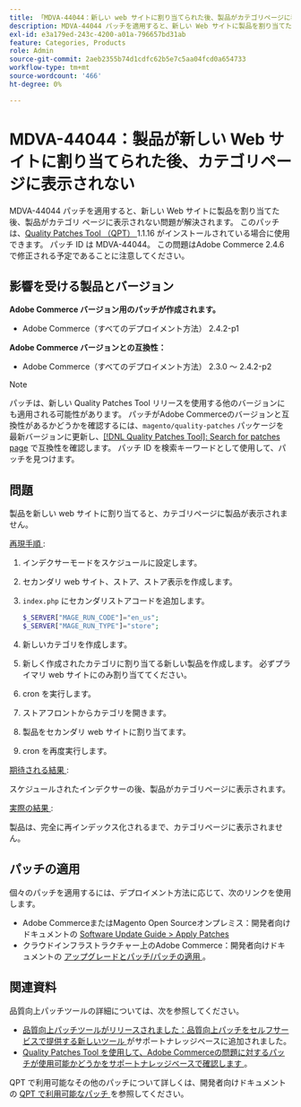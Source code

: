 ```yaml
---
title: 「MDVA-44044：新しい web サイトに割り当てられた後、製品がカテゴリページに表示されない」
description: MDVA-44044 パッチを適用すると、新しい Web サイトに製品を割り当てた後、製品がカテゴリ ページに表示されない問題が解決されます。 このパッチは、[Quality Patches Tool （QPT） ] （/help/announcements/adobe-commerce-announcements/magento-quality-patches-released-new-tool-to-self-serve-quality-patches.md） 1.1.16 がインストールされている場合に利用できます。 パッチ ID は MDVA-44044。 この問題はAdobe Commerce 2.4.6 で修正される予定であることに注意してください。
exl-id: e3a179ed-243c-4200-a01a-796657bd31ab
feature: Categories, Products
role: Admin
source-git-commit: 2aeb2355b74d1cdfc62b5e7c5aa04fcd0a654733
workflow-type: tm+mt
source-wordcount: '466'
ht-degree: 0%

---
```


# MDVA-44044：製品が新しい Web サイトに割り当てられた後、カテゴリページに表示されない

MDVA-44044 パッチを適用すると、新しい Web サイトに製品を割り当てた後、製品がカテゴリ ページに表示されない問題が解決されます。 このパッチは、[Quality Patches Tool （QPT） ](/help/announcements/adobe-commerce-announcements/magento-quality-patches-released-new-tool-to-self-serve-quality-patches.md)1.1.16 がインストールされている場合に使用できます。 パッチ ID は MDVA-44044。 この問題はAdobe Commerce 2.4.6 で修正される予定であることに注意してください。

## 影響を受ける製品とバージョン

**Adobe Commerce バージョン用のパッチが作成されます。**

* Adobe Commerce（すべてのデプロイメント方法） 2.4.2-p1

**Adobe Commerce バージョンとの互換性：**

* Adobe Commerce（すべてのデプロイメント方法） 2.3.0 ～ 2.4.2-p2

>[!NOTE]
>
>パッチは、新しい Quality Patches Tool リリースを使用する他のバージョンにも適用される可能性があります。 パッチがAdobe Commerceのバージョンと互換性があるかどうかを確認するには、`magento/quality-patches` パッケージを最新バージョンに更新し、[[!DNL Quality Patches Tool]: Search for patches page](https://experienceleague.adobe.com/tools/commerce-quality-patches/index.html) で互換性を確認します。 パッチ ID を検索キーワードとして使用して、パッチを見つけます。

## 問題

製品を新しい web サイトに割り当てると、カテゴリページに製品が表示されません。

<u> 再現手順 </u>:

1. インデクサーモードをスケジュールに設定します。
1. セカンダリ web サイト、ストア、ストア表示を作成します。
1. `index.php` にセカンダリストアコードを追加します。

   ```php
   $_SERVER["MAGE_RUN_CODE"]="en_us";
   $_SERVER["MAGE_RUN_TYPE"]="store";
   ```

1. 新しいカテゴリを作成します。
1. 新しく作成されたカテゴリに割り当てる新しい製品を作成します。 必ずプライマリ web サイトにのみ割り当ててください。
1. cron を実行します。
1. ストアフロントからカテゴリを開きます。
1. 製品をセカンダリ web サイトに割り当てます。
1. cron を再度実行します。

<u> 期待される結果 </u>:

スケジュールされたインデクサーの後、製品がカテゴリページに表示されます。

<u> 実際の結果 </u>:

製品は、完全に再インデックス化されるまで、カテゴリページに表示されません。

## パッチの適用

個々のパッチを適用するには、デプロイメント方法に応じて、次のリンクを使用します。

* Adobe CommerceまたはMagento Open Sourceオンプレミス：開発者向けドキュメントの [Software Update Guide > Apply Patches](https://experienceleague.adobe.com/en/docs/commerce-operations/tools/quality-patches-tool/usage)
* クラウドインフラストラクチャー上のAdobe Commerce：開発者向けドキュメントの [ アップグレードとパッチ/パッチの適用 ](https://experienceleague.adobe.com/en/docs/commerce-cloud-service/user-guide/develop/upgrade/apply-patches)。

## 関連資料

品質向上パッチツールの詳細については、次を参照してください。

* [ 品質向上パッチツールがリリースされました：品質向上パッチをセルフサービスで提供する新しいツール ](/help/announcements/adobe-commerce-announcements/magento-quality-patches-released-new-tool-to-self-serve-quality-patches.md) がサポートナレッジベースに追加されました。
* [Quality Patches Tool を使用して、Adobe Commerceの問題に対するパッチが使用可能かどうかをサポートナレッジベースで確認します ](/help/support-tools/patches-available-in-qpt-tool/check-patch-for-magento-issue-with-magento-quality-patches.md)。

QPT で利用可能なその他のパッチについて詳しくは、開発者向けドキュメントの [QPT で利用可能なパッチ ](https://experienceleague.adobe.com/tools/commerce-quality-patches/index.html) を参照してください。
